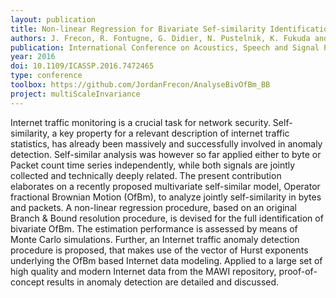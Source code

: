 ```yaml
---
layout: publication
title: Non-linear Regression for Bivariate Sef-similarity Identification - Application to Anomaly Detection in Internet Traffic Based on a Joint Scaling Analysis of Packet and Byte Counts
authors: J. Frecon, R. Fontugne, G. Didier, N. Pustelnik, K. Fukuda and P. Abry
publication: International Conference on Acoustics, Speech and Signal Processing (ICASSP)
year: 2016
doi: 10.1109/ICASSP.2016.7472465
type: conference
toolbox: https://github.com/JordanFrecon/AnalyseBivOfBm_BB
project: multiScaleInvariance
---
```


Internet traffic monitoring is a crucial task for network security. Self-similarity, a key property for a relevant description of internet traffic statistics, has already been massively and successfully involved in anomaly detection. Self-similar analysis was however so far applied either to byte or Packet count time series independently, while both signals are jointly collected and technically deeply related. The present contribution elaborates on a recently proposed multivariate self-similar model, Operator fractional Brownian Motion (OfBm), to analyze jointly self-similarity in bytes and packets. A non-linear regression procedure, based on an original Branch & Bound resolution procedure, is devised for the full identification of bivariate OfBm. The estimation performance is assessed by means of Monte Carlo simulations. Further, an Internet traffic anomaly detection procedure is proposed, that makes use of the vector of Hurst exponents underlying the OfBm based Internet data modeling. Applied to a large set of high quality and modern Internet data from the MAWI repository, proof-of-concept results in anomaly detection are detailed and discussed.
